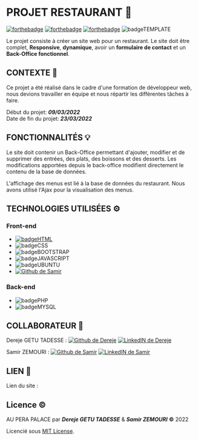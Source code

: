 ﻿# PROJET RESTAURANT :hamburger:
[![forthebadge](https://forthebadge.com/images/badges/built-with-love.svg)](https://forthebadge.com) [![forthebadge](https://forthebadge.com/images/badges/gluten-free.svg)](https://forthebadge.com) [ ![forthebadge](https://forthebadge.com/images/badges/powered-by-black-magic.svg)](https://forthebadge.com)
![badgeTEMPLATE](https://samirz.promo-106.codeur.online/images/made-with-template.svg)


Le projet consiste à créer un site web pour un restaurant. Le site doit être complet, **Responsive**, **dynamique**, avoir un **formulaire de contact** et un **Back-Office fonctionnel**.



## CONTEXTE :memo:

Ce projet a été réalisé dans le cadre d'une formation de développeur web, nous devions travailler en équipe et nous répartir les différentes tâches à faire.

Début du projet: ***09/03/2022***  
Date de fin du projet: ***23/03/2022***


## FONCTIONNALITÉS :bulb:

Le site doit contenir un Back-Office permettant d'ajouter, modifier et de supprimer des entrées, des plats, des boissons et des desserts. Les modifications apportées depuis le back-office modifient directement le contenu de la base de données.

L'affichage des menus est lié à la base de données du restaurant. Nous avons utilisé l'Ajax pour la visualisation des menus.


## TECHNOLOGIES UTILISÉES :gear:

### Front-end
+ [![badgeHTML](https://img.shields.io/badge/HTML5-E34F26?style=for-the-badge&logo=html5&logoColor=white)](https://dev.to/envoy_/150-badges-for-github-pnk)
+ ![badgeCSS](https://img.shields.io/badge/CSS3-1572B6?style=for-the-badge&logo=css3&logoColor=white)
+ ![badgeBOOTSTRAP](https://img.shields.io/badge/Bootstrap-563D7C?style=for-the-badge&logo=bootstrap&logoColor=white)
+ ![badgeJAVASCRIPT](https://img.shields.io/badge/JavaScript-F7DF1E?style=for-the-badge&logo=javascript&logoColor=black)
+ ![badgeUBUNTU](https://img.shields.io/badge/Ubuntu-E95420?style=for-the-badge&logo=ubuntu&logoColor=white)
+ [![Github de Samir](https://img.shields.io/badge/GitHub-100000?style=for-the-badge&logo=github&logoColor=white)](https://github.com/SamirZemouri)

### Back-end
+ ![badgePHP](https://img.shields.io/badge/PHP-777BB4?style=for-the-badge&logo=php&logoColor=white)
+ ![badgeMYSQL](https://img.shields.io/badge/MySQL-00000F?style=for-the-badge&logo=mysql&logoColor=white)

## COLLABORATEUR :handshake:
Dereje  GETU TADESSE : [ ![Github de Dereje](https://img.shields.io/badge/GitHub-100000?style=for-the-badge&logo=github&logoColor=white)](https://github.com/Dereje-getu-tadesse-10) [![LinkedIN de Dereje](https://img.shields.io/badge/LinkedIn-0077B5?style=for-the-badge&logo=linkedin&logoColor=white)](https://www.linkedin.com/in/dereje-getu-tadesse-1158a9214/)

Samir ZEMOURI : [     ![Github de Samir](https://img.shields.io/badge/GitHub-100000?style=for-the-badge&logo=github&logoColor=white)](https://github.com/SamirZemouri) [![LinkedIN de Samir](https://img.shields.io/badge/LinkedIn-0077B5?style=for-the-badge&logo=linkedin&logoColor=white)
](https://www.linkedin.com/in/samirzemouri/)

## LIEN :link:
Lien du site : 

## Licence :copyright:
AU PERA PALACE par ***Dereje GETU TADESSE*** & ***Samir ZEMOURI*** **&copy;** 2022

Licencié sous [MIT License](LICENCE.md).







